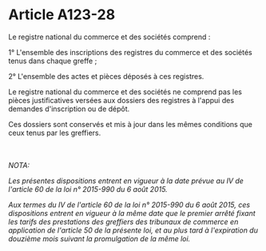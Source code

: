 # Article A123-28

<p>Le registre national du commerce et des sociétés comprend                                              : </p><p>1° L'ensemble des inscriptions des registres du commerce et des sociétés tenus dans chaque greffe ; </p><p>2° L'ensemble des actes et pièces déposés à ces registres. </p><p>Le registre national du commerce et des sociétés ne comprend pas les pièces justificatives versées aux dossiers des registres à l'appui des demandes d'inscription ou de dépôt. </p><p>Ces dossiers sont conservés et mis à jour dans les mêmes conditions que ceux tenus par les greffiers.<br/></p><br/><br/><i>NOTA:<p>Les présentes dispositions entrent en vigueur à la date prévue au IV de l'article 60 de la loi n° 2015-990 du 6 août 2015. </p><p>Aux termes du IV de l'article 60 de la loi n° 2015-990 du 6 août 2015, ces dispositions entrent en vigueur à la même date que le premier arrêté fixant les tarifs des prestations des greffiers des tribunaux de commerce en application de l'article 50 de la présente loi, et au plus tard à l'expiration du douzième mois suivant la promulgation de la même loi.</p></i>